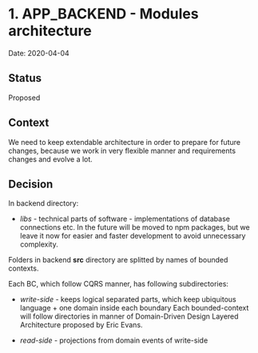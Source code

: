 # 1. APP_BACKEND - Modules architecture

Date: 2020-04-04

## Status

Proposed

## Context

We need to keep extendable architecture in order to prepare for future changes, 
because we work in very flexible manner and requirements changes and evolve a lot.

## Decision

In backend directory:
- *libs* - technical parts of software - implementations of database connections etc. In the future will be moved to npm packages, 
but we leave it now for easier and faster development to avoid unnecessary complexity.

Folders in backend **src** directory are splitted by names of bounded contexts.
 
Each BC, which follow CQRS manner, has following subdirectories:
- *write-side* - keeps logical separated parts, which keep ubiquitous language + one domain inside each boundary
Each bounded-context will follow directories in manner of Domain-Driven Design Layered Architecture proposed by Eric Evans.

- *read-side* - projections from domain events of write-side
